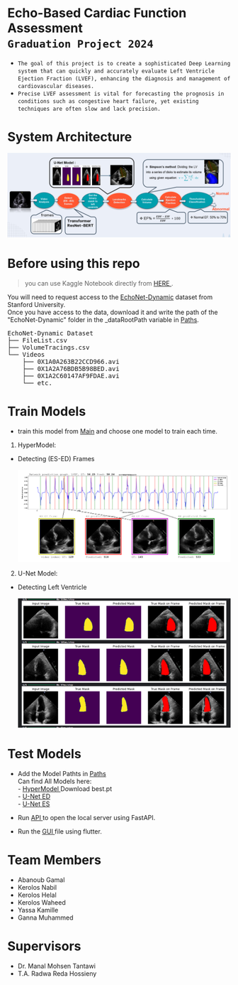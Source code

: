 # Echo-Based Cardiac Function Assessment <br> `Graduation Project 2024`

- `The goal of this project is to create a sophisticated Deep Learning system that can quickly and accurately evaluate Left Ventricle Ejection Fraction (LVEF), enhancing the diagnosis and management of cardiovascular diseases.` 
- `Precise LVEF assessment is vital for forecasting the prognosis in conditions such as congestive heart failure, yet existing techniques are often slow and lack precision.`

# System Architecture <br>
![alt results](https://github.com/AbanoubGamalll/Echo-Based-Cardiac-Function-Assessment/blob/main/Media/SystemArchitecture.png)


# Before using this repo
> you can use Kaggle Notebook directly from <a href="https://www.kaggle.com/code/abanoubgamal/gp-notebook"> HERE </a>.

You will need to request access to the 
<a href = 'https://echonet.github.io/dynamic'>EchoNet-Dynamic</a>
dataset from Stanford University. </br>
Once you have access to the data, download it and write the path of the "EchoNet-Dynamic" folder in the _dataRootPath variable in
<a href = "https://github.com/AbanoubGamalll/Echo-Based-Cardiac-Function-Assessment/blob/main/Model/Paths.py">Paths</a>.

<pre>
EchoNet-Dynamic Dataset
├── FileList.csv
├── VolumeTracings.csv
└── Videos
    ├── 0X1A0A263B22CCD966.avi
    ├── 0X1A2A76BDB5B98BED.avi
    ├── 0X1A2C60147AF9FDAE.avi
    └── etc.
</pre>

# Train Models
- train this model from 
 <a href = "https://github.com/AbanoubGamalll/Echo-Based-Cardiac-Function-Assessment/blob/main/Model/Main.py">Main</a>
and choose one model to train each time.

1) HyperModel:
- Detecting (ES-ED) Frames <br><br>
![alt results](https://github.com/AbanoubGamalll/Echo-Based-Cardiac-Function-Assessment/blob/main/Media/HeartCycle.png)

2) U-Net Model:
- Detecting Left Ventricle <br><br>
![alt results](https://github.com/AbanoubGamalll/Echo-Based-Cardiac-Function-Assessment/blob/main/Media/DetectingLV.png)


# Test Models
- Add the Model Pathts in <a href = "https://github.com/AbanoubGamalll/Echo-Based-Cardiac-Function-Assessment/blob/main/Model/Paths.py">Paths</a> <br>
Can find All Models here: <br>
        - <a href = https://www.kaggle.com/models/abanoubgamal/u-net/Keras/transformer/1> HyperModel </a> Download best.pt <br> 
        - <a href = https://www.kaggle.com/models/abanoubgamal/u-net/Keras/ed/1> U-Net ED </a> <br>
        - <a href = https://www.kaggle.com/models/abanoubgamal/u-net/Keras/es/1>  U-Net ES </a> <br>

- Run
<a href = "https://github.com/AbanoubGamalll/Echo-Based-Cardiac-Function-Assessment/blob/main/Model/Api.py"> API </a>
to open the local server using FastAPI.
- Run the <a href = "https://github.com/AbanoubGamalll/Echo-Based-Cardiac-Function-Assessment/blob/main/GUI"> GUI </a>
file using flutter.

# Team Members
- Abanoub Gamal
- Kerolos Nabil
- Kerolos Helal
- Kerolos Waheed
- Yassa Kamille
- Ganna Muhammed

# Supervisors
- Dr. Manal Mohsen Tantawi
- T.A. Radwa Reda Hossieny

